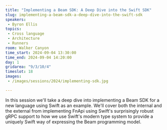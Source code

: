 ```yaml
---
title: "Implementing a Beam SDK: A Deep Dive into the Swift SDK"
slug: implementing-a-beam-sdk-a-deep-dive-into-the-swift-sdk
speakers:
 - Byron Ellis
topics:
 - Cross language
 - Architecture
 - Runners
room: Walker Canyon
time_start: 2024-09-04 13:30:00
time_end: 2024-09-04 14:20:00
day: 1
gridarea: "9/3/10/4"
timeslot: 18
images:
 - /images/sessions/2024/implementing-sdk.jpg 

---
```


In this session we'll take a deep dive into implementing a Beam SDK for a new language using Swift as an example. We'll cover both the internal and the external from implementing FnApi using Swift's surprisingly robust gRPC support to how we use Swift's modern type system to provide a uniquely Swift way of expressing the Beam programming model.